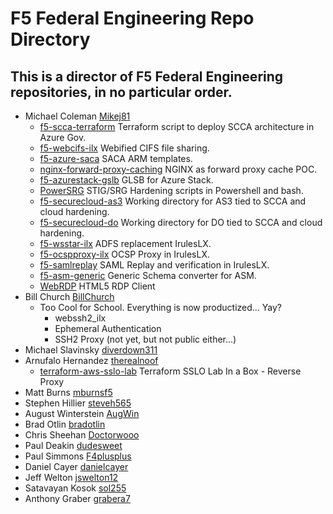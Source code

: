 # F5 Federal Engineering Repo Directory

## This is a director of F5 Federal Engineering repositories, in no particular order.

* Michael Coleman [Mikej81](https://github.com/Mikej81)
  * [f5-scca-terraform](https://github.com/Mikej81/f5-scca-terraform) Terraform script to deploy SCCA architecture in Azure Gov.
  * [f5-webcifs-ilx](https://github.com/Mikej81/f5-webcifs-ilx) Webified CIFS file sharing.
  * [f5-azure-saca](https://github.com/Mikej81/f5-azure-saca) SACA ARM templates.
  * [nginx-forward-proxy-caching](https://github.com/Mikej81/nginx-forward-proxy-caching)  NGINX as forward proxy cache POC.
  * [f5-azurestack-gslb](https://github.com/Mikej81/f5-azurestack-gslb) GLSB for Azure Stack.
  * [PowerSRG](https://github.com/Mikej81/PowerSRG)  STIG/SRG Hardening scripts in Powershell and bash.
  * [f5-securecloud-as3](https://github.com/Mikej81/f5-securecloud-AS3) Working directory for AS3 tied to SCCA and cloud hardening.
  * [f5-securecloud-do](https://github.com/Mikej81/f5-securecloud-DO) Working directory for DO tied to SCCA and cloud hardening.
  * [f5-wsstar-ilx](https://github.com/Mikej81/f5-wsstar-ilx) ADFS replacement IrulesLX.
  * [f5-ocspproxy-ilx](https://github.com/Mikej81/f5-ocspproxy-ilx) OCSP Proxy in IrulesLX.
  * [f5-samlreplay](https://github.com/Mikej81/f5-samlreplay) SAML Replay and verification in IrulesLX.
  * [f5-asm-generic](https://github.com/Mikej81/f5-asm-generic) Generic Schema converter for ASM.
  * [WebRDP](https://github.com/Mikej81/WebRDP) HTML5 RDP Client
* Bill Church [BillChurch](https://github.com/BillChurch)
  * Too Cool for School.  Everything is now productized... Yay?
    * webssh2_ilx
    * Ephemeral Authentication
    * SSH2 Proxy (not yet, but not public either...)
* Michael Slavinsky [diverdown311](https://github.com/diverdown311)
* Arnufalo Hernandez [therealnoof](https://github.com/therealnoof)
  * [terraform-aws-sslo-lab](https://github.com/therealnoof/terraform-aws-sslo-lab) Terraform SSLO Lab In a Box - Reverse Proxy
* Matt Burns [mburnsf5](https://github.com/mburnsf5)
* Stephen Hillier [steveh565](https://github.com/steveh565)
* August Winterstein [AugWin](https://github.com/AugWin)
* Brad Otlin    [bradotlin](https://github.com/bradotlin)
* Chris Sheehan [Doctorwooo](https://github.com/Doctorwooo)
* Paul Deakin [dudesweet](https://github.com/dudesweet)
* Paul Simmons [F4plusplus](https://github.com/F4plusplus)
* Daniel Cayer [danielcayer](https://github.com/danielcayer)
* Jeff Welton [jswelton12](https://github.com/jswelton12)
* Satavayan Kosok [sol255](https://github.com/sol255)
* Anthony Graber [grabera7](https://github.com/grabera7)
